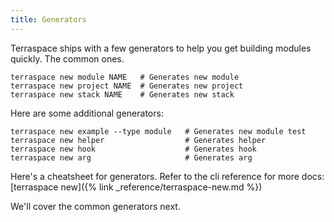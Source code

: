```yaml
---
title: Generators
---
```


Terraspace ships with a few generators to help you get building modules quickly. The common ones.

    terraspace new module NAME   # Generates new module
    terraspace new project NAME  # Generates new project
    terraspace new stack NAME    # Generates new stack

Here are some additional generators:

    terraspace new example --type module   # Generates new module test
    terraspace new helper                  # Generates helper
    terraspace new hook                    # Generates hook
    terraspace new arg                     # Generates arg

Here's a cheatsheet for generators. Refer to the cli reference for more docs: [terraspace new]({% link _reference/terraspace-new.md %})

We'll cover the common generators next.

